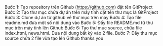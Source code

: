 Bước 1: Tạo repository trên Github (https://github.com) đặt tên GitProject
Bước 2: Tạo thư mục chứa dự án trên máy tính đặt tên thư mục là GitProject
Bước 3: Clone dự án từ github về thư mục trên máy
Bước 4: Tạo file readme.md đưa một số nội dung vào
Bước 5: Đẩy file README.md từ thư mục trên máy tính lên Github
Bước 6: Tạo thư mục source, chứa file index.html, news.html. Đưa nội dung bất kỳ vào 2 file.
Bước 7: Đẩy thư mục source chứa 2 file vừa tạo lên Github
 thanks you

